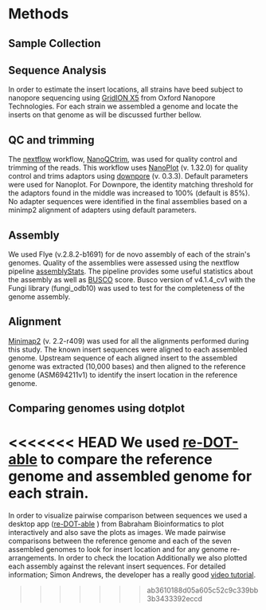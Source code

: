 # Methods


## Sample Collection

## Sequence Analysis
In order to estimate the insert locations, all strains have beed subject to nanopore sequencing using [GridION X5](https://nanoporetech.com/products/gridion) from Oxford Nanopore Technologies. For each strain we assembled a genome and locate the inserts on that genome as will be discussed further bellow.   

## QC and trimming

The [nextflow](https://www.nextflow.io/) workflow, [NanoQCtrim](https://github.com/isugifNF/nanoQCtrim), was used for quality control and trimming of the reads. This workflow uses [NanoPlot](https://github.com/wdecoster/NanoPlot) (v. 1.32.0) for quality control and trims adaptors using [downpore](https://github.com/jteutenberg/downpore) (v. 0.3.3). Default parameters were used for Nanoplot.  For Downpore, the identity matching threshold for the adaptors found in the middle  was increased to 100% (default is 85%).  No adapter sequences were identified in the final assemblies based on a minimp2 alignment of adapters using default parameters.

## Assembly

We used Flye (v.2.8.2-b1691) for de novo assembly of each of the strain's genomes. Quality of the assemblies were assessed using the nextflow pipeline [assemblyStats](https://github.com/isugifNF/assemblyStats). The pipeline provides some useful statistics about the assembly as well as [BUSCO](https://busco.ezlab.org/) score. Busco version of v4.1.4_cv1 with the Fungi library (fungi_odb10) was used to test for the completeness of the genome assembly.

## Alignment

[Minimap2](https://github.com/lh3/minimap2) (v. 2.2-r409) was used for all the alignments performed during this study. The known insert sequences were aligned to each assembled genome. Upstream sequence of each aligned insert to the assembled genome was extracted (10,000 bases) and then aligned to the reference genome (ASM694211v1) to identify the insert location in the reference genome.


## Comparing genomes using dotplot
<<<<<<< HEAD
We used [re-DOT-able](https://www.bioinformatics.babraham.ac.uk/projects/redotable/) to compare the reference genome and assembled genome for each strain.
=======
In order to visualize pairwise comparison between sequences we used a desktop app ([re-DOT-able](https://www.bioinformatics.babraham.ac.uk/projects/redotable/) ) from Babraham Bioinformatics to plot  interactively and also save the plots as images. We made pairwise comparisons between the reference genome and each of the seven assembled genomes to look for insert location and for any genome re-arrangements. In order to check the location Additionally we also plotted each assembly against the relevant insert sequences. For detailed information; Simon Andrews, the developer has a really good [video tutorial](https://www.youtube.com/watch?v=qPxl2hflG9Q&feature=emb_logo).
>>>>>>> ab3610188d05a605c52c9c339bb3b3433392eccd
